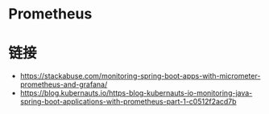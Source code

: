 # Prometheus

# 链接

- https://stackabuse.com/monitoring-spring-boot-apps-with-micrometer-prometheus-and-grafana/
- https://blog.kubernauts.io/https-blog-kubernauts-io-monitoring-java-spring-boot-applications-with-prometheus-part-1-c0512f2acd7b
